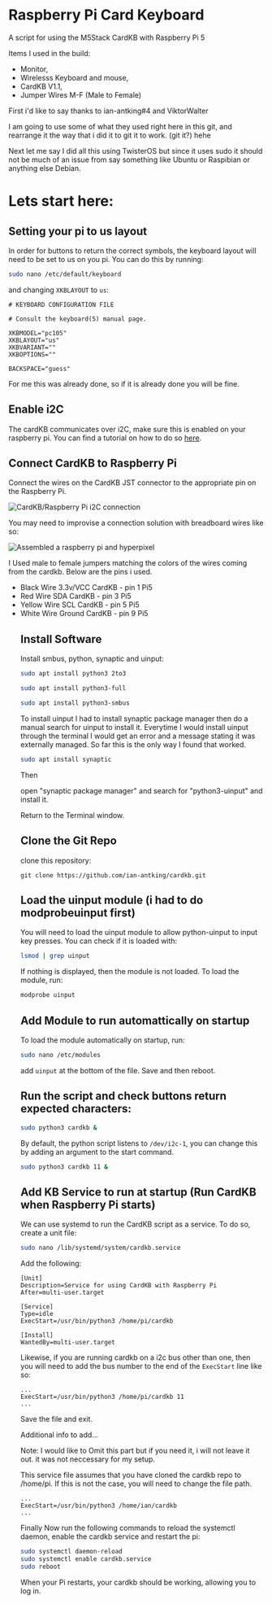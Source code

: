 # Raspberry Pi Card Keyboard

A script for using the M5Stack CardKB with Raspberry Pi 5

Items I used in the build:
<ul><li>Monitor, </li>
<li>Wirelesss Keyboard and mouse, </li> 
<li>CardKB V1.1, </li>
<li>Jumper Wires M-F (Male to Female)</li></ul>

First i'd like to say thanks to ian-antking#4 and ViktorWalter

I am going to use some of what they used right here in this git, and rearrange it the way that i did it to git it to work. (git it?) hehe

Next let me say I did all this using TwisterOS but since it uses sudo it should not be much of an issue from say something like Ubuntu or Raspibian or anything else Debian.

# Lets start here:

## Setting your pi to us layout

In order for buttons to return the correct symbols, the keyboard layout will need to be set to us on you pi. You can do this by running:

```bash
sudo nano /etc/default/keyboard
```

and changing `XKBLAYOUT` to `us`:

```
# KEYBOARD CONFIGURATION FILE

# Consult the keyboard(5) manual page.

XKBMODEL="pc105"
XKBLAYOUT="us"
XKBVARIANT=""
XKBOPTIONS=""

BACKSPACE="guess"
```
For me this was already done, so if it is already done you will be fine.

## Enable i2C
The cardKB communicates over i2C, make sure this is enabled on your raspberry pi. You can find a tutorial on how to do so [here](https://www.raspberrypi-spy.co.uk/2014/11/enabling-the-i2c-interface-on-the-raspberry-pi/).

## Connect CardKB to Raspberry Pi

Connect the wires on the CardKB JST connector to the appropriate pin on the Raspberry Pi. 

![CardKB/Raspberry Pi i2C connection](https://github.com/ian-antking/cardkb/blob/master/docs/wiring.png?raw=true)

You may need to improvise a connection solution with breadboard wires like so:

![Assembled a raspberry pi and hyperpixel](https://github.com/ian-antking/cardkb/blob/master/docs/assembled-pi-keyboard.jpg?raw=true)

I Used male to female jumpers matching the colors of the wires coming from the cardkb. Below are the pins i used.
<ul><li>Black Wire 3.3v/VCC CardKB - pin 1 Pi5</li>
<li>Red Wire SDA CardKB - pin 3 Pi5</li>
<li>Yellow Wire SCL CardKB - pin 5 Pi5</li>
<li>White Wire Ground CardKB - pin 9 Pi5</li>

## Install Software

Install smbus, python, synaptic and uinput:

```bash
sudo apt install python3 2to3
```

```bash
sudo apt install python3-full
```

```bash
sudo apt install python3-smbus
```

To install uinput I had to install synaptic package manager then do a manual search for uinput to install it. Everytime I would install uinput through the terminal I would get an error and a message stating it was externally managed. So far this is the only way I found that worked.

```bash
sudo apt install synaptic
```
Then 

open "synaptic package manager" and search for "python3-uinput" and install it.

Return to the Terminal window.

## Clone the Git Repo

clone this repository:

```
git clone https://github.com/ian-antking/cardkb.git
```

## Load the uinput module (i had to do modprobeuinput first)

You will need to load the uinput module to allow python-uinput to input key presses. You can check if it is loaded with:

```bash
lsmod | grep uinput
```

If nothing is displayed, then the module is not loaded. To load the module, run:

```bash
modprobe uinput
```
## Add Module to run automattically on startup

To load the module automatically on startup, run:

```bash
sudo nano /etc/modules
```
add `uinput` at the bottom of the file. Save and then reboot.



## Run the script and check buttons return expected characters:

```bash
sudo python3 cardkb &
```

By default, the python script listens to `/dev/i2c-1`, you can change this by adding an argument to the start command.

```bash
sudo python3 cardkb 11 &
```

## Add KB Service to run at startup (Run CardKB when Raspberry Pi starts)

We can use systemd to run the CardKB script as a service. To do so, create a unit file:

```bash
sudo nano /lib/systemd/system/cardkb.service
```

Add the following:

```
[Unit]
Description=Service for using CardKB with Raspberry Pi
After=multi-user.target

[Service]
Type=idle
ExecStart=/usr/bin/python3 /home/pi/cardkb

[Install]
WantedBy=multi-user.target
```

Likewise, if you are running cardkb on a i2c bus other than one, then you will need to add the bus number to the end of the `ExecStart` line like so:

```
...
ExecStart=/usr/bin/python3 /home/pi/cardkb 11
...
```

Save the file and exit. 

Additional info to add...

Note: I would like to Omit this part but if you need it, i will not leave it out. it was not neccessary for my setup.


This service file assumes that you have cloned the cardkb repo to /home/pi. If this is not the case, you will need to change the file path. 

```
...
ExecStart=/usr/bin/python3 /home/ian/cardkb
...
```

Finally
Now run the following commands to reload the systemctl daemon, enable the cardkb service and restart the pi:

```bash
sudo systemctl daemon-reload
sudo systemctl enable cardkb.service
sudo reboot
```

When your Pi restarts, your cardkb should be working, allowing you to log in.


